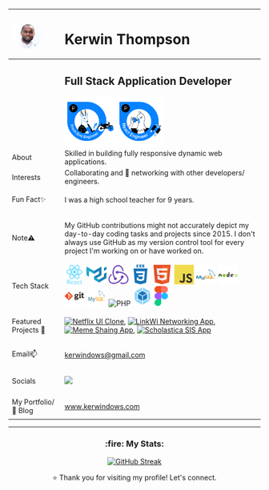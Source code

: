 | <img align="left" style="border-radius:50%" src="https://github.com/Kerwindows/Kerwindows/blob/main/files/me.png" height=60> |<h1 align="left">Kerwin Thompson  </h1> | 
| -------- | -------- |
|| <h2 align="left">Full Stack Application Developer</h2> <img align="left" src="https://github.com/Kerwindows/Kerwindows/blob/main/files/front-end.png" height=100><img align="left" src="https://github.com/Kerwindows/Kerwindows/blob/main/files/react-dev.png" height=100>  |  
|About | Skilled in building fully responsive dynamic web applications. |
|Interests|Collaborating and 💞️ networking with other developers/ engineers.|  
|<p>Fun&nbsp;Fact✨&nbsp;&nbsp;&nbsp;&nbsp;</p> | <p align="left">I was a high school teacher for 9 years.</p> |  
|Note:warning: |<p align="left">My GitHub contributions might not accurately depict my day-to-day coding tasks and projects since 2015. I don't always use GitHub as my version control tool for every project I'm working on or have worked on.</p>|  
|Tech Stack |  <img src="https://github.com/devicons/devicon/blob/master/icons/react/react-original-wordmark.svg" title="React" alt="React" width="40" height="40"/> <img src="https://github.com/devicons/devicon/blob/master/icons/materialui/materialui-original.svg" title="Material UI" alt="Material UI" width="40" height="40"/> <img src="https://github.com/devicons/devicon/blob/master/icons/redux/redux-original.svg" title="Redux" alt="Redux " width="40" height="40"/> <img src="https://github.com/devicons/devicon/blob/master/icons/css3/css3-plain-wordmark.svg"  title="CSS3" alt="CSS" width="40" height="40"/> <img src="https://github.com/devicons/devicon/blob/master/icons/html5/html5-original.svg" title="HTML5" alt="HTML" width="40" height="40"/> <img src="https://github.com/devicons/devicon/blob/master/icons/javascript/javascript-original.svg" title="JavaScript" alt="JavaScript" width="40" height="40"/> <img src="https://github.com/devicons/devicon/blob/master/icons/mysql/mysql-original-wordmark.svg" title="MySQL"  alt="MySQL" width="40" height="40"/> <img src="https://github.com/devicons/devicon/blob/master/icons/nodejs/nodejs-original-wordmark.svg" title="NodeJS" alt="NodeJS" width="40" height="40"/>  <img src="https://github.com/devicons/devicon/blob/master/icons/git/git-original-wordmark.svg" title="Git" alt="Git" width="40" height="40"/> <img title='Photoshop' src="https://github.com/Kerwindows/Kerwindows/blob/main/files/mysql.png" height=40> <img title='PHP' src="https://cdn.jsdelivr.net/gh/devicons/devicon/icons/php/php-original.svg" height=40> <img title='Webpack' src="https://github.com/Kerwindows/Kerwindows/blob/main/files/webpack.png" height=40> <img title='Figma' src="https://github.com/Kerwindows/Kerwindows/blob/main/files/figma.svg" height=40> <mg title='Photoshop' src="https://github.com/Kerwindows/Kerwindows/blob/main/files/photoshop.svg" height=40> |
|<p align="left">Featured Projects 🌟</p> | <a href="https://trailerview.kerwindows.com"> <img src="https://github.com/Kerwindows/Kerwindows/blob/main/files/project-1.png" alt="Netflix UI Clone" width="240" height="150"/></a>, <a href="https://linkwi.co"><img src="https://github.com/Kerwindows/Kerwindows/blob/main/files/project-2.png" alt="LinkWi Networking App" width="240" height="150"/></a>, <a href="https://kerwindows.github.io/around-react"><img src="https://github.com/Kerwindows/Kerwindows/blob/main/files/project-3.png" alt="Meme Shaing App" width="240" height="150"/></a>, <a href=" https://scholastica.cyversify.com/"><img src="https://github.com/Kerwindows/Kerwindows/blob/main/files/project-3.png" alt="Scholastica SIS App" width="240" height="150"/></a>|
|Email📫  | <p align="left">kerwindows@gmail.com</p> |
|Socials|<p align="left"><a href="https://www.linkedin.com/in/kerwindows/"><img src="https://img.shields.io/badge/LinkedIn-Kerwindows-blue"></a></p>|
|My Portfolio/📝 Blog |<p align="left"><a href="https://www.linkedin.com/in/kerwindows/">www.kerwindows.com</a></p>|



<hr/>
<div align="center">
  <h3>:fire: My Stats:</h3>
  <a href="https://git.io/streak-stats">
    <img src="http://github-readme-streak-stats.herokuapp.com?user=kerwindows&theme=dark&background=000000" alt="GitHub Streak">
  </a>
</div>

<!-- Footer -->
<div align="center">
  <p>⭐️ Thank you for visiting my profile! Let's connect.</p>
</div>
<p align="center"> <img src="https://komarev.com/ghpvc/?username=kerwindows&style=flat-square&color=blue" alt=""/></p>
